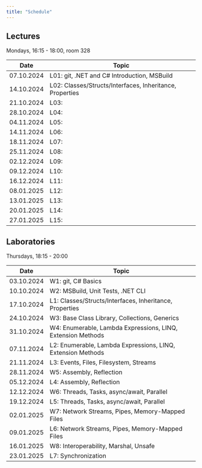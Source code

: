 ```yaml
---
title: "Schedule"
---
```


## Lectures

Mondays, 16:15 - 18:00, room 328

| Date       | Topic                                                            |
|------------|------------------------------------------------------------------|
| 07.10.2024 | L01: git, .NET and C# Introduction, MSBuild                      |
| 14.10.2024 | L02: Classes/Structs/Interfaces, Inheritance, Properties         |
| 21.10.2024 | L03:                                                             |
| 28.10.2024 | L04:                                                             |
| 04.11.2024 | L05:                                                             |
| 14.11.2024 | L06:                                                             |
| 18.11.2024 | L07:                                                             |
| 25.11.2024 | L08:                                                             |
| 02.12.2024 | L09:                                                             |
| 09.12.2024 | L10:                                                             |
| 16.12.2024 | L11:                                                             |
| 08.01.2025 | L12:                                                             |
| 13.01.2025 | L13:                                                             |
| 20.01.2025 | L14:                                                             |
| 27.01.2025 | L15:                                                             |

## Laboratories

Thursdays, 18:15 - 20:00

| Date       | Topic                                                            |
|------------|------------------------------------------------------------------|
| 03.10.2024 | W1: git, C# Basics                                               |
| 10.10.2024 | W2: MSBuild, Unit Tests, .NET CLI                                |
| 17.10.2024 | L1: Classes/Structs/Interfaces, Inheritance, Properties          |
| 24.10.2024 | W3: Base Class Library, Collections, Generics                    |
| 31.10.2024 | W4: Enumerable, Lambda Expressions, LINQ, Extension Methods      |
| 07.11.2024 | L2: Enumerable, Lambda Expressions, LINQ, Extension Methods      |
| 21.11.2024 | L3: Events, Files, Filesystem, Streams                           |
| 28.11.2024 | W5: Assembly, Reflection                                         |
| 05.12.2024 | L4: Assembly, Reflection                                         |
| 12.12.2024 | W6: Threads, Tasks, async/await, Parallel                        |
| 19.12.2024 | L5: Threads, Tasks, async/await, Parallel                        |
| 02.01.2025 | W7: Network Streams, Pipes, Memory-Mapped Files                  |
| 09.01.2025 | L6: Network Streams, Pipes, Memory-Mapped Files                  |
| 16.01.2025 | W8: Interoperability, Marshal, Unsafe                            |
| 23.01.2025 | L7: Synchronization                                              |
